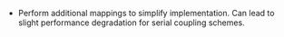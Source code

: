 - Perform additional mappings to simplify implementation. Can lead to slight performance degradation for serial coupling schemes.
